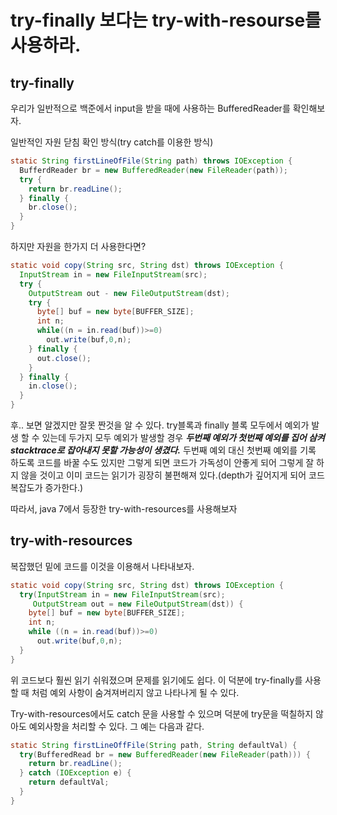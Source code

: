 # try-finally 보다는 try-with-resourse를 사용하라.

## try-finally

우리가 일반적으로 백준에서 input을 받을 때에 사용하는 BufferedReader를 확인해보자.

일반적인 자원 닫침 확인 방식(try catch를 이용한 방식)

```java
static String firstLineOfFile(String path) throws IOException {
  BufferdReader br = new BufferedReader(new FileReader(path));
  try {
    return br.readLine();
  } finally {
    br.close();
  }
}
```

하지만 자원을 한가지 더 사용한다면?

```java
static void copy(String src, String dst) throws IOException {
  InputStream in = new FileInputStream(src);
  try {
    OutputStream out - new FileOutputStream(dst);
    try {
      byte[] buf = new byte[BUFFER_SIZE];
      int n;
      while((n = in.read(buf))>=0)
        out.write(buf,0,n);
    } finally {
      out.close();
    }
  } finally {
    in.close();
  }
}
```

후.. 보면 알겠지만 잘못 짠것을 알 수 있다. try블록과 finally 블록 모두에서 예외가 발생 할 수 있는데 두가지 모두 예외가 발생할 경우 *__두번째 예외가 첫번째 예외를 집어 삼켜 stacktrace로 잡아내지 못할 가능성이 생겼다.__* 두번째 예외 대신 첫번째 예외를 기록 하도록 코드를 바꿀 수도 있지만 그렇게 되면 코드가 가독성이 안좋게 되어 그렇게 잘 하지 않을 것이고 이미 코드는 읽기가 굉장히 불편해져 있다.(depth가 깊어지게 되어 코드 복잡도가 증가한다.)

따라서, java 7에서 등장한 try-with-resources를 사용해보자



## try-with-resources

복잡했던 밑에 코드를 이것을 이용해서 나타내보자.

```java
static void copy(String src, String dst) throws IOException {
  try(InputStream in = new FileInputStream(src);
     OutputStream out = new FileOutputStream(dst)) {
    byte[] buf = new byte[BUFFER_SIZE];
    int n;
    while ((n = in.read(buf))>=0)
      out.write(buf,0,n);
  }
}
```

위 코드보다 훨씬 읽기 쉬워졌으며 문제를 읽기에도 쉽다. 이 덕분에 try-finally를 사용할 때 처럼 예외 사항이 숨겨져버리지 않고 나타나게 될 수 있다.

Try-with-resources에서도 catch 문을 사용할 수 있으며 덕분에 try문을 떡칠하지 않아도 예외사항을 처리할 수 있다. 그 예는 다음과 같다.

```java
static String firstLineOffFile(String path, String defaultVal) {
  try(BufferedRead br = new BufferedReader(new FileReader(path))) {
    return br.readLine();
  } catch (IOException e) {
    return defaultVal;
  }
}
```

